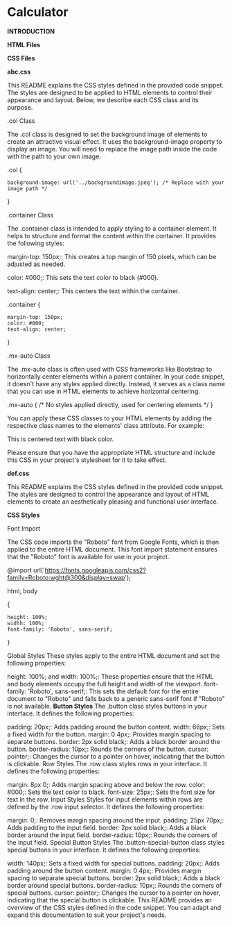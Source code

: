 # Calculator
**INTRODUCTION**

**HTML Files**

**CSS Files**

**abc.css**

This README explains the CSS styles defined in the provided code snippet. The styles are designed to be applied to HTML elements to control their appearance and layout. Below, we describe each CSS class and its purpose.

.col Class

The .col class is designed to set the background image of elements to create an attractive visual effect. It uses the background-image property to display an image. You will need to replace the image path inside the code with the path to your own image.

.col {

    background-image: url('../backgroundimage.jpeg'); /* Replace with your image path */

}

.container Class

The .container class is intended to apply styling to a container element. It helps to structure and format the content within the container. It provides the following styles:

margin-top: 150px;: This creates a top margin of 150 pixels, which can be adjusted as needed.

color: #000;: This sets the text color to black (#000).

text-align: center;: This centers the text within the container.

.container {

    margin-top: 150px;
    color: #000;
    text-align: center;
    
}

.mx-auto Class

The .mx-auto class is often used with CSS frameworks like Bootstrap to horizontally center elements within a parent container. In your code snippet, it doesn't have any styles applied directly. Instead, it serves as a class name that you can use in HTML elements to achieve horizontal centering.

.mx-auto
{
    /* No styles applied directly, used for centering elements */
}

You can apply these CSS classes to your HTML elements by adding the respective class names to the elements' class attribute. For example:

<div class="col">
    <!-- Content goes here -->
</div>

<div class="container">
    <p>This is centered text with black color.</p>
</div>

<div class="mx-auto">
    <!-- Content to be centered horizontally -->
</div>

Please ensure that you have the appropriate HTML structure and include this CSS in your project's stylesheet for it to take effect.

**def.css**

This README explains the CSS styles defined in the provided code snippet. The styles are designed to control the appearance and layout of HTML elements to create an aesthetically pleasing and functional user interface.

**CSS Styles**

Font Import

The CSS code imports the "Roboto" font from Google Fonts, which is then applied to the entire HTML document. This font import statement ensures that the "Roboto" font is available for use in your project.

@import url('https://fonts.googleapis.com/css2?family=Roboto:wght@300&display=swap');

html, body 

{

    height: 100%;
    width: 100%;
    font-family: 'Roboto', sans-serif;

}

Global Styles
These styles apply to the entire HTML document and set the following properties:

height: 100%; and width: 100%;: These properties ensure that the HTML and body elements occupy the full height and width of the viewport.
font-family: 'Roboto', sans-serif;: This sets the default font for the entire document to "Roboto" and falls back to a generic sans-serif font if "Roboto" is not available.
**Button Styles**
The .button class styles buttons in your interface. It defines the following properties:

padding: 20px;: Adds padding around the button content.
width: 66px;: Sets a fixed width for the button.
margin: 0 4px;: Provides margin spacing to separate buttons.
border: 2px solid black;: Adds a black border around the button.
border-radius: 10px;: Rounds the corners of the button.
cursor: pointer;: Changes the cursor to a pointer on hover, indicating that the button is clickable.
Row Styles
The .row class styles rows in your interface. It defines the following properties:

margin: 8px 0;: Adds margin spacing above and below the row.
color: #000;: Sets the text color to black.
font-size: 25px;: Sets the font size for text in the row.
Input Styles
Styles for input elements within rows are defined by the .row input selector. It defines the following properties:

margin: 0;: Removes margin spacing around the input.
padding: 25px 70px;: Adds padding to the input field.
border: 2px solid black;: Adds a black border around the input field.
border-radius: 10px;: Rounds the corners of the input field.
Special Button Styles
The .button-special-button class styles special buttons in your interface. It defines the following properties:

width: 140px;: Sets a fixed width for special buttons.
padding: 20px;: Adds padding around the button content.
margin: 0 4px;: Provides margin spacing to separate special buttons.
border: 2px solid black;: Adds a black border around special buttons.
border-radius: 10px;: Rounds the corners of special buttons.
cursor: pointer;: Changes the cursor to a pointer on hover, indicating that the special button is clickable.
This README provides an overview of the CSS styles defined in the code snippet. You can adapt and expand this documentation to suit your project's needs.
